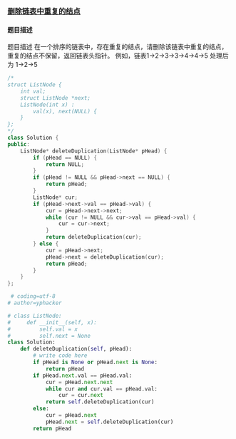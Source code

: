 ### 	[删除链表中重复的结点](https://www.nowcoder.com/practice/fc533c45b73a41b0b44ccba763f866ef?tpId=13&tqId=11209&tPage=3&rp=3&ru=%2Fta%2Fcoding-interviews&qru=%2Fta%2Fcoding-interviews%2Fquestion-ranking)
#### 题目描述
题目描述
在一个排序的链表中，存在重复的结点，请删除该链表中重复的结点，重复的结点不保留，返回链表头指针。 例如，链表1->2->3->3->4->4->5 处理后为 1->2->5
```c++
/*
struct ListNode {
    int val;
    struct ListNode *next;
    ListNode(int x) :
        val(x), next(NULL) {
    }
};
*/
class Solution {
public:
    ListNode* deleteDuplication(ListNode* pHead) {
        if (pHead == NULL) {
            return NULL;
        }
        if (pHead != NULL && pHead->next == NULL) {
            return pHead;
        }
        ListNode* cur;
        if (pHead->next->val == pHead->val) {
            cur = pHead->next->next;
            while (cur != NULL && cur->val == pHead->val) {
                cur = cur->next;
            }
            return deleteDuplication(cur);
        } else {
            cur = pHead->next;
            pHead->next = deleteDuplication(cur);
            return pHead;
        }
    }
};
```

```python
 # coding=utf-8
# author=yphacker

# class ListNode:
#     def __init__(self, x):
#         self.val = x
#         self.next = None
class Solution:
    def deleteDuplication(self, pHead):
        # write code here
        if pHead is None or pHead.next is None:
            return pHead
        if pHead.next.val == pHead.val:
            cur = pHead.next.next
            while cur and cur.val == pHead.val:
                cur = cur.next
            return self.deleteDuplication(cur)
        else:
            cur = pHead.next
            pHead.next = self.deleteDuplication(cur)
        return pHead
```